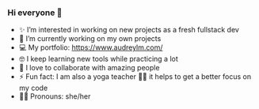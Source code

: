### Hi everyone 👋


- ✨   I’m interested in working on new projects as a fresh fullstack dev 
- 🌱   I’m currently working on my own projects 
- 💻   My portfolio: https://www.audreylm.com/
- 🤓   I keep learning new tools while practicing a lot
- 🙌   I love to collaborate with amazing people
- ⚡    Fun fact: I am also a yoga teacher 🧘‍♀️ it helps to get a better focus on my code
- 🙋‍♀️   Pronouns: she/her

<!--
**Audrey-hello/Audrey-hello** is a ✨ _special_ ✨ repository because its `README‧md` (this file) appears on your GitHub profile.

Here are some ideas to get you started:

- 🔭 I’m currently working on ...
- 🌱 I’m currently learning ...
- 👯 I’m looking to collaborate on ...
- 🤔 I’m looking for help with ...
- 💬 Ask me about ...
- 📫 How to reach me: ...
- 😄 Pronouns: ...
- ⚡ Fun fact: ...
-->
